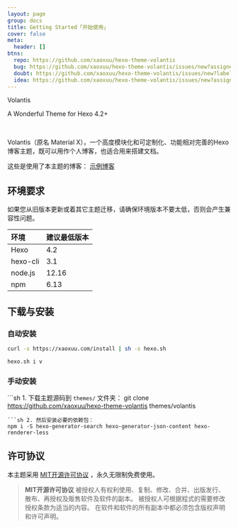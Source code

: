 ```yaml
---
layout: page
group: docs
title: Getting Started「开始使用」
cover: false
meta:
  header: []
btns:
  repo: https://github.com/xaoxuu/hexo-theme-volantis
  bug: https://github.com/xaoxuu/hexo-theme-volantis/issues/new?assignees=&labels=BUG&template=bug-report.md
  doubt: https://github.com/xaoxuu/hexo-theme-volantis/issues/new?labels=疑问&template=question-report.md
  idea: https://github.com/xaoxuu/hexo-theme-volantis/issues/new?assignees=&labels=建议&template=feature-request.md
---
```


<p center large gray>Volantis</p>
<p center small gray>A Wonderful Theme for Hexo 4.2+</p>
<br>

Volantis（原名 Material X），一个高度模块化和可定制化、功能相对完善的Hexo博客主题，既可以用作个人博客，也适合用来搭建文档。

这些是使用了本主题的博客： <btn>[<i class='fas fa-play-circle'></i> 示例博客](/examples/)</btn>

## 环境要求

如果您从旧版本更新或着其它主题迁移，请确保环境版本不要太低，否则会产生兼容性问题。

| 环境 | 建议最低版本 |
| :-- | :-- |
| Hexo | <red>4.2</red> |
| hexo-cli | 3.1 |
| node.js | 12.16 |
| npm | 6.13 |


## 下载与安装

### 自动安装

```sh 1. 打开终端输入下面命令安装脚本：
curl -s https://xaoxuu.com/install | sh -s hexo.sh
```
```sh 2. 在博客路径打开终端，输入下面命令即可安装主题和依赖包：
hexo.sh i v
```

### 手动安装

```sh 1. 下载主题源码到 `themes/` 文件夹：
git clone https://github.com/xaoxuu/hexo-theme-volantis themes/volantis
```
```sh 2. 然后安装必要的依赖包：
npm i -S hexo-generator-search hexo-generator-json-content hexo-renderer-less
```


## 许可协议

本主题采用 <btn>[MIT开源许可协议](https://cdn.jsdelivr.net/gh/xaoxuu/hexo-theme-volantis/LICENSE)</btn> ，永久无限制免费使用。

> **MIT开源许可协议**
> 被授权人有权利使用、复制、修改、合并、出版发行、散布、再授权及贩售软件及软件的副本。
被授权人可根据程式的需要修改授权条款为适当的内容。
在软件和软件的所有副本中都必须包含版权声明和许可声明。
